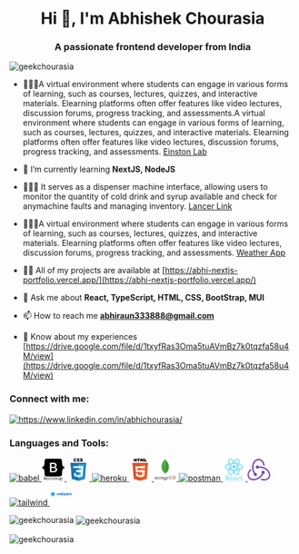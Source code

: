 <h1 align="center">Hi 👋, I'm Abhishek Chourasia</h1>
<h3 align="center">A passionate frontend developer from India</h3>

<p align="left"> <img src="https://komarev.com/ghpvc/?username=geekchourasia&label=Profile%20views&color=0e75b6&style=flat" alt="geekchourasia" /> </p>

- 👨🏻‍💻A virtual environment where students can engage in various forms of learning, such as courses, lectures, quizzes, and interactive materials. Elearning platforms often offer features like video lectures, discussion forums, progress tracking, and assessments.A virtual environment where students can engage in various forms of learning, such as courses, lectures, quizzes, and interactive materials. Elearning platforms often offer features like video lectures, discussion forums, progress tracking, and assessments. [Einston Lab](https://einstonlabs.com/)

- 🌱 I’m currently learning **NextJS, NodeJS**

- 👨🏻‍💻 It serves as a dispenser machine interface, allowing users to monitor the quantity of cold drink and syrup available and check for anymachine faults and managing inventory. [Lancer Link](https://lancerapp-qa.azurewebsites.net/)

- 👨🏻‍💻A virtual environment where students can engage in various forms of learning, such as courses, lectures, quizzes, and interactive materials. Elearning platforms often offer features like video lectures, discussion forums, progress tracking, and assessments. [Weather App](https://bright-raindrop-a6c1ca.netlify.app/)

- 👨‍💻 All of my projects are available at [https://abhi-nextjs-portfolio.vercel.app/](https://abhi-nextjs-portfolio.vercel.app/)

- 💬 Ask me about **React, TypeScript, HTML, CSS, BootStrap, MUI**

- 📫 How to reach me **abhiraun333888@gmail.com**

- 📄 Know about my experiences [https://drive.google.com/file/d/1txyfRas3Oma5tuAVmBz7k0tqzfa58u4M/view](https://drive.google.com/file/d/1txyfRas3Oma5tuAVmBz7k0tqzfa58u4M/view)

<h3 align="left">Connect with me:</h3>
<p align="left">
<a href="https://linkedin.com/in/https://www.linkedin.com/in/abhichourasia/" target="blank"><img align="center" src="https://raw.githubusercontent.com/rahuldkjain/github-profile-readme-generator/master/src/images/icons/Social/linked-in-alt.svg" alt="https://www.linkedin.com/in/abhichourasia/" height="30" width="40" /></a>
</p>

<h3 align="left">Languages and Tools:</h3>
<p align="left"> <a href="https://babeljs.io/" target="_blank" rel="noreferrer"> <img src="https://www.vectorlogo.zone/logos/babeljs/babeljs-icon.svg" alt="babel" width="40" height="40"/> </a> <a href="https://getbootstrap.com" target="_blank" rel="noreferrer"> <img src="https://raw.githubusercontent.com/devicons/devicon/master/icons/bootstrap/bootstrap-plain-wordmark.svg" alt="bootstrap" width="40" height="40"/> </a> <a href="https://www.w3schools.com/css/" target="_blank" rel="noreferrer"> <img src="https://raw.githubusercontent.com/devicons/devicon/master/icons/css3/css3-original-wordmark.svg" alt="css3" width="40" height="40"/> </a> <a href="https://heroku.com" target="_blank" rel="noreferrer"> <img src="https://www.vectorlogo.zone/logos/heroku/heroku-icon.svg" alt="heroku" width="40" height="40"/> </a> <a href="https://www.w3.org/html/" target="_blank" rel="noreferrer"> <img src="https://raw.githubusercontent.com/devicons/devicon/master/icons/html5/html5-original-wordmark.svg" alt="html5" width="40" height="40"/> </a> <a href="https://www.mongodb.com/" target="_blank" rel="noreferrer"> <img src="https://raw.githubusercontent.com/devicons/devicon/master/icons/mongodb/mongodb-original-wordmark.svg" alt="mongodb" width="40" height="40"/> </a> <a href="https://postman.com" target="_blank" rel="noreferrer"> <img src="https://www.vectorlogo.zone/logos/getpostman/getpostman-icon.svg" alt="postman" width="40" height="40"/> </a> <a href="https://reactjs.org/" target="_blank" rel="noreferrer"> <img src="https://raw.githubusercontent.com/devicons/devicon/master/icons/react/react-original-wordmark.svg" alt="react" width="40" height="40"/> </a> <a href="https://redux.js.org" target="_blank" rel="noreferrer"> <img src="https://raw.githubusercontent.com/devicons/devicon/master/icons/redux/redux-original.svg" alt="redux" width="40" height="40"/> </a> <a href="https://tailwindcss.com/" target="_blank" rel="noreferrer"> <img src="https://www.vectorlogo.zone/logos/tailwindcss/tailwindcss-icon.svg" alt="tailwind" width="40" height="40"/> </a> <a href="https://webpack.js.org" target="_blank" rel="noreferrer"> <img src="https://raw.githubusercontent.com/devicons/devicon/d00d0969292a6569d45b06d3f350f463a0107b0d/icons/webpack/webpack-original-wordmark.svg" alt="webpack" width="40" height="40"/> </a> </p>

<p><img align="left" src="https://github-readme-stats.vercel.app/api/top-langs?username=geekchourasia&show_icons=true&locale=en&layout=compact" alt="geekchourasia" /></p>

<p>&nbsp;<img align="center" src="https://github-readme-stats.vercel.app/api?username=geekchourasia&show_icons=true&locale=en" alt="geekchourasia" /></p>

<p><img align="center" src="https://github-readme-streak-stats.herokuapp.com/?user=geekchourasia&" alt="geekchourasia" /></p>
